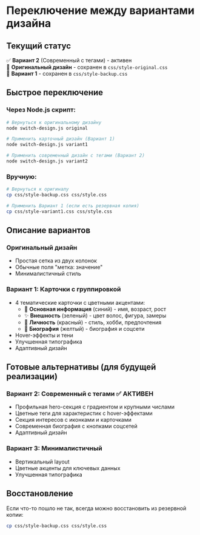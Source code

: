 # Переключение между вариантами дизайна

## Текущий статус
✅ **Вариант 2** (Современный с тегами) - активен  
📁 **Оригинальный дизайн** - сохранен в `css/style-original.css`  
📁 **Вариант 1** - сохранен в `css/style-backup.css`

## Быстрое переключение

### Через Node.js скрипт:
```bash
# Вернуться к оригинальному дизайну
node switch-design.js original

# Применить карточный дизайн (Вариант 1)
node switch-design.js variant1

# Применить современный дизайн с тегами (Вариант 2)
node switch-design.js variant2
```

### Вручную:
```bash
# Вернуться к оригиналу
cp css/style-backup.css css/style.css

# Применить Вариант 1 (если есть резервная копия)
cp css/style-variant1.css css/style.css
```

## Описание вариантов

### Оригинальный дизайн
- Простая сетка из двух колонок
- Обычные поля "метка: значение"
- Минималистичный стиль

### Вариант 1: Карточки с группировкой
- 4 тематические карточки с цветными акцентами:
  - 👤 **Основная информация** (синий) - имя, возраст, рост
  - ✨ **Внешность** (зеленый) - цвет волос, фигура, замеры
  - 💫 **Личность** (красный) - стиль, хобби, предпочтения  
  - 📖 **Биография** (желтый) - биография и соцсети
- Hover-эффекты и тени
- Улучшенная типографика
- Адаптивный дизайн

## Готовые альтернативы (для будущей реализации)

### Вариант 2: Современный с тегами ✅ АКТИВЕН
- Профильная hero-секция с градиентом и крупными числами
- Цветные теги для характеристик с hover-эффектами
- Секция интересов с иконками и карточками
- Современная биография с кнопками соцсетей
- Адаптивный дизайн

### Вариант 3: Минималистичный
- Вертикальный layout
- Цветные акценты для ключевых данных
- Улучшенная типографика

## Восстановление
Если что-то пошло не так, всегда можно восстановить из резервной копии:
```bash
cp css/style-backup.css css/style.css
```